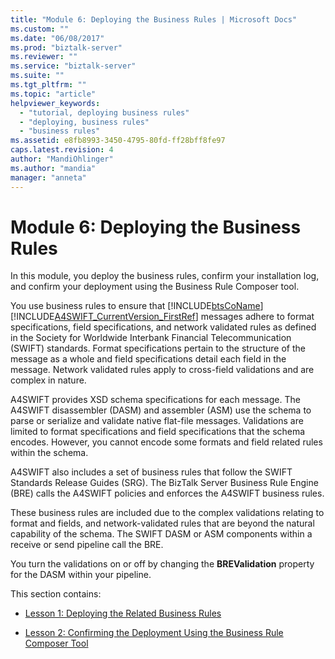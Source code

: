 ```yaml
---
title: "Module 6: Deploying the Business Rules | Microsoft Docs"
ms.custom: ""
ms.date: "06/08/2017"
ms.prod: "biztalk-server"
ms.reviewer: ""
ms.service: "biztalk-server"
ms.suite: ""
ms.tgt_pltfrm: ""
ms.topic: "article"
helpviewer_keywords: 
  - "tutorial, deploying business rules"
  - "deploying, business rules"
  - "business rules"
ms.assetid: e8fb8993-3450-4795-80fd-ff28bff8fe97
caps.latest.revision: 4
author: "MandiOhlinger"
ms.author: "mandia"
manager: "anneta"
---
```

# Module 6: Deploying the Business Rules
In this module, you deploy the business rules, confirm your installation log, and confirm your deployment using the Business Rule Composer tool.  
  
 You use business rules to ensure that [!INCLUDE[btsCoName](../../includes/btsconame-md.md)][!INCLUDE[A4SWIFT_CurrentVersion_FirstRef](../../includes/a4swift-currentversion-firstref-md.md)] messages adhere to format specifications, field specifications, and network validated rules as defined in the Society for Worldwide Interbank Financial Telecommunication (SWIFT) standards. Format specifications pertain to the structure of the message as a whole and field specifications detail each field in the message. Network validated rules apply to cross-field validations and are complex in nature.  
  
 A4SWIFT provides XSD schema specifications for each message. The A4SWIFT disassembler (DASM) and assembler (ASM) use the schema to parse or serialize and validate native flat-file messages. Validations are limited to format specifications and field specifications that the schema encodes. However, you cannot encode some formats and field related rules within the schema.  
  
 A4SWIFT also includes a set of business rules that follow the SWIFT Standards Release Guides (SRG). The BizTalk Server Business Rule Engine (BRE) calls the A4SWIFT policies and enforces the A4SWIFT business rules.  
  
 These business rules are included due to the complex validations relating to format and fields, and network-validated rules that are beyond the natural capability of the schema. The SWIFT DASM or ASM components within a receive or send pipeline call the BRE.  
  
 You turn the validations on or off by changing the **BREValidation** property for the DASM within your pipeline.  
  
 This section contains:  
  
-   [Lesson 1: Deploying the Related Business Rules](../../adapters-and-accelerators/accelerator-swift/lesson-1-deploying-the-related-business-rules.md)  
  
-   [Lesson 2: Confirming the Deployment Using the Business Rule Composer Tool](../../adapters-and-accelerators/accelerator-swift/lesson-2-confirming-the-deployment-using-the-business-rule-composer-tool.md)